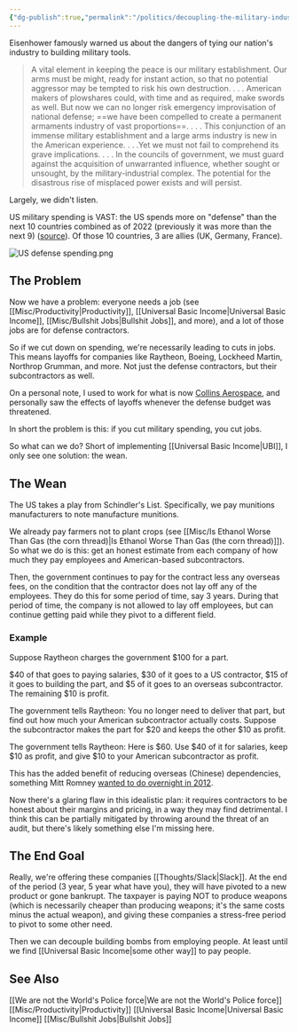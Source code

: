 ```yaml
---
{"dg-publish":true,"permalink":"/politics/decoupling-the-military-industrial-complex/","tags":["politics","thoughts"],"noteIcon":2}
---
```



Eisenhower famously warned us about the dangers of tying our nation's industry to building military tools. 

> A vital element in keeping the peace is our military establishment. Our arms must be might, ready for instant action, so that no potential aggressor may be tempted to risk his own destruction. . . . American makers of plowshares could, with time and as required, make swords as well. But now we can no longer risk emergency improvisation of national defense; ==we have been compelled to create a permanent armaments industry of vast proportions==. . . . This conjunction of an immense military establishment and a large arms industry is new in the American experience. . . .Yet we must not fail to comprehend its grave implications. . . . In the councils of government, we must guard against the acquisition of unwarranted influence, whether sought or unsought, by the military-industrial complex. The potential for the disastrous rise of misplaced power exists and will persist.

Largely, we didn't listen.

US military spending is VAST: the US spends more on "defense" than the next 10 countries combined as of 2022 (previously it was more than the next 9) ([source](https://www.pgpf.org/blog/2023/04/the-united-states-spends-more-on-defense-than-the-next-10-countries-combined)). Of those 10 countries, 3 are allies (UK, Germany, France).

![US defense spending.png](/img/user/img/US%20defense%20spending.png)

## The Problem

Now we have a problem: everyone needs a job (see [[Misc/Productivity\|Productivity]], [[Universal Basic Income\|Universal Basic Income]], [[Misc/Bullshit Jobs\|Bullshit Jobs]], and more), and a lot of those jobs are for defense contractors. 

So if we cut down on spending, we're necessarily leading to cuts in jobs. This means layoffs for companies like Raytheon, Boeing, Lockheed Martin, Northrop Grumman, and more. Not just the defense contractors, but their subcontractors as well. 

On a personal note, I used to work for what is now [Collins Aerospace](https://www.collinsaerospace.com/), and personally saw the effects of layoffs whenever the defense  budget was threatened.

In short the problem is this: if you cut military spending, you cut jobs.

So what can we do? Short of implementing [[Universal Basic Income\|UBI]], I only see one solution: the wean.

## The Wean

The US takes a play from Schindler's List. Specifically, we pay munitions manufacturers to note manufacture munitions. 

We already pay farmers not to plant crops (see [[Misc/Is Ethanol Worse Than Gas (the corn thread)\|Is Ethanol Worse Than Gas (the corn thread)]]). So what we do is this: get an honest estimate from each company of how much they pay employees and American-based subcontractors. 

Then, the government continues to pay for the contract less any overseas fees, on the condition that the contractor does not lay off any of the employees. They do this for some period of time, say 3 years. During that period of time, the company is not allowed to lay off employees, but can continue getting paid while they pivot to a different field. 

### Example
Suppose Raytheon charges the government $100 for a part. 

$40 of that goes to paying salaries, $30 of it goes to a US contractor, $15 of it goes to building the part, and $5 of it goes to an overseas subcontractor. The remaining $10 is profit. 

The government tells Raytheon: You no longer need to deliver that part, but find out how much your American subcontractor actually costs. Suppose the subcontractor makes the part for $20 and keeps the other $10 as  profit. 

The government tells Raytheon: Here is $60. Use $40 of it for salaries, keep $10 as profit, and give $10 to your American subcontractor as profit. 

This has the added benefit of reducing overseas (Chinese) dependencies, something Mitt Romney [wanted to do overnight in 2012](https://www.nytimes.com/2012/10/10/us/politics/as-romney-repeats-trade-message-bain-maintains-china-ties.html). 

Now there's a glaring flaw in this idealistic plan: it requires contractors to be honest about their margins and pricing, in a way they may find detrimental. I think this can be partially mitigated by throwing around the threat of an audit, but there's likely something else I'm missing here. 

## The End Goal

Really, we're offering these companies [[Thoughts/Slack\|Slack]]. At the end of the period (3 year, 5 year what have you), they will have pivoted to a new product or gone bankrupt. The taxpayer is paying NOT to produce weapons (which is necessarily cheaper than producing weapons; it's the same costs minus the actual weapon), and giving these companies a stress-free period to pivot to some other need.

Then we can decouple building bombs from employing people. At least until we find [[Universal Basic Income\|some other way]] to pay people. 

## See Also 
[[We are not the World's Police force\|We are not the World's Police force]]
[[Misc/Productivity\|Productivity]]
[[Universal Basic Income\|Universal Basic Income]]
[[Misc/Bullshit Jobs\|Bullshit Jobs]]